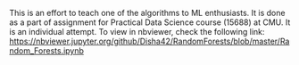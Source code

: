 This is an effort to teach one of the algorithms to ML enthusiasts. It is done as a part of assignment for Practical Data Science course (15688) at CMU. It is an individual attempt. To view in nbviewer, check the following link: https://nbviewer.jupyter.org/github/Disha42/RandomForests/blob/master/Random_Forests.ipynb
